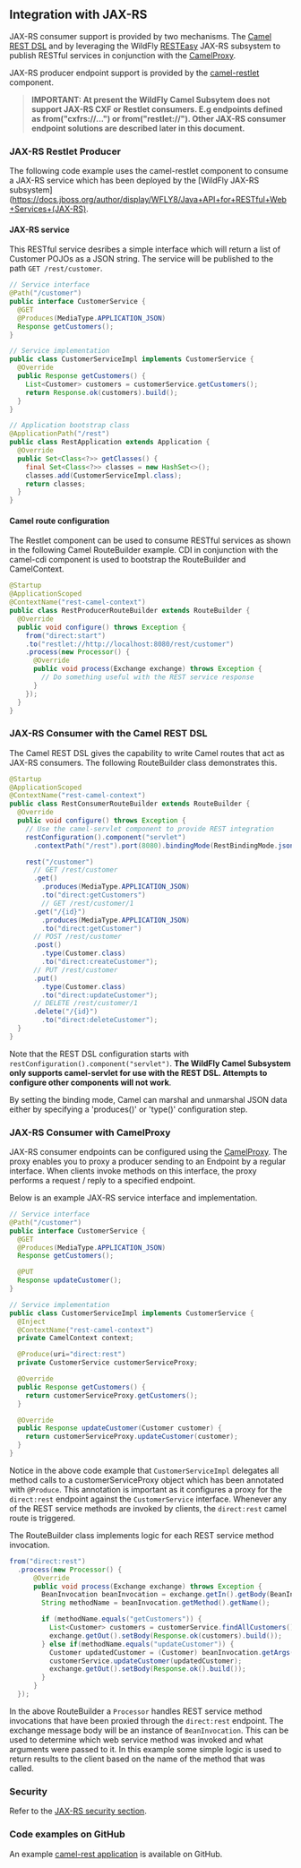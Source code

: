 ## Integration with JAX-RS
JAX-RS consumer support is provided by two mechanisms. The [Camel REST DSL](../components/camel-rest.md) and by leveraging the WildFly [RESTEasy](http://resteasy.jboss.org/) JAX-RS subsystem to publish RESTful services in conjunction with the [CamelProxy](http://camel.apache.org/using-camelproxy.html).

JAX-RS producer endpoint support is provided by the [camel-restlet](http://camel.apache.org/restlet.html) component.

> **IMPORTANT: At present the WildFly Camel Subsytem does not support JAX-RS CXF or Restlet consumers. E.g endpoints defined as from("cxfrs://...") or from("restlet://"). Other JAX-RS consumer endpoint solutions are described later in this document.**

### JAX-RS Restlet Producer

The following code example uses the camel-restlet component to consume a JAX-RS service which has been deployed by the [WildFly JAX-RS subsystem](https://docs.jboss.org/author/display/WFLY8/Java+API+for+RESTful+Web+Services+(JAX-RS).

#### JAX-RS service
This RESTful service desribes a simple interface which will return a list of Customer POJOs as a JSON string. The service will be published to the path `GET /rest/customer`.

```java
// Service interface
@Path("/customer")
public interface CustomerService {
  @GET
  @Produces(MediaType.APPLICATION_JSON)
  Response getCustomers();
}

// Service implementation
public class CustomerServiceImpl implements CustomerService {
  @Override
  public Response getCustomers() {
    List<Customer> customers = customerService.getCustomers();
    return Response.ok(customers).build();
  }
}

// Application bootstrap class
@ApplicationPath("/rest")
public class RestApplication extends Application {
  @Override
  public Set<Class<?>> getClasses() {
    final Set<Class<?>> classes = new HashSet<>();
    classes.add(CustomerServiceImpl.class);
    return classes;
  }
}
```

#### Camel route configuration
The Restlet component can be used to consume RESTful services as shown in the following Camel RouteBuilder example. CDI in conjunction with the camel-cdi component is used to bootstrap the RouteBuilder and CamelContext.

```java
@Startup
@ApplicationScoped
@ContextName("rest-camel-context")
public class RestProducerRouteBuilder extends RouteBuilder {
  @Override
  public void configure() throws Exception {
    from("direct:start")
    .to("restlet://http://localhost:8080/rest/customer")
    .process(new Processor() {
      @Override
      public void process(Exchange exchange) throws Exception {
        // Do something useful with the REST service response
      }
    });
  }
}
```

### JAX-RS Consumer with the Camel REST DSL

The Camel REST DSL gives the capability to write Camel routes that act as JAX-RS consumers. The following RouteBuilder class demonstrates this.

```java
@Startup
@ApplicationScoped
@ContextName("rest-camel-context")
public class RestConsumerRouteBuilder extends RouteBuilder {
  @Override
  public void configure() throws Exception {
    // Use the camel-servlet component to provide REST integration
    restConfiguration().component("servlet")
      .contextPath("/rest").port(8080).bindingMode(RestBindingMode.json);

    rest("/customer")
      // GET /rest/customer
      .get()
        .produces(MediaType.APPLICATION_JSON)
        .to("direct:getCustomers")
        // GET /rest/customer/1  
      .get("/{id}")
        .produces(MediaType.APPLICATION_JSON)
        .to("direct:getCustomer")
      // POST /rest/customer
      .post()
        .type(Customer.class)
        .to("direct:createCustomer");
      // PUT /rest/customer
      .put()  
        .type(Customer.class)
        .to("direct:updateCustomer");
      // DELETE /rest/customer/1  
      .delete("/{id}")
        .to("direct:deleteCustomer");  
  }
}
```

Note that the REST DSL configuration starts with `restConfiguration().component("servlet")`. **The WildFly Camel Subsystem only supports camel-servlet for use with the REST DSL. Attempts to configure other components will not work**.

By setting the binding mode, Camel can marshal and unmarshal JSON data either by specifying a 'produces()' or 'type()' configuration step.



### JAX-RS Consumer with CamelProxy

JAX-RS consumer endpoints can be configured using the [CamelProxy](http://camel.apache.org/using-camelproxy.html). The proxy enables
you to proxy a producer sending to an Endpoint by a regular interface. When clients invoke methods on this interface, the proxy performs a request / reply to a specified endpoint.

Below is an example JAX-RS service interface and implementation.

```java
// Service interface
@Path("/customer")
public interface CustomerService {
  @GET
  @Produces(MediaType.APPLICATION_JSON)
  Response getCustomers();

  @PUT
  Response updateCustomer();
}

// Service implementation
public class CustomerServiceImpl implements CustomerService {
  @Inject
  @ContextName("rest-camel-context")
  private CamelContext context;

  @Produce(uri="direct:rest")
  private CustomerService customerServiceProxy;  

  @Override
  public Response getCustomers() {
    return customerServiceProxy.getCustomers();
  }

  @Override
  public Response updateCustomer(Customer customer) {
    return customerServiceProxy.updateCustomer(customer);
  }
}
```

Notice in the above code example that `CustomerServiceImpl` delegates all method calls to a customerServiceProxy object which has been annotated
with `@Produce`. This annotation is important as it configures a proxy for the `direct:rest` endpoint against the `CustomerService` interface. Whenever any of the REST service methods are invoked by clients, the `direct:rest` camel route is triggered.

The RouteBuilder class implements logic for each REST service method invocation.

```java
from("direct:rest")
  .process(new Processor() {
      @Override
      public void process(Exchange exchange) throws Exception {
        BeanInvocation beanInvocation = exchange.getIn().getBody(BeanInvocation.class);
        String methodName = beanInvocation.getMethod().getName();

        if (methodName.equals("getCustomers")) {
          List<Customer> customers = customerService.findAllCustomers();
          exchange.getOut().setBody(Response.ok(customers).build());
        } else if(methodName.equals("updateCustomer")) {
          Customer updatedCustomer = (Customer) beanInvocation.getArgs()[0];
          customerService.updateCustomer(updatedCustomer);
          exchange.getOut().setBody(Response.ok().build());
        }
      }
  });
```
In the above RouteBuilder a `Processor` handles REST service method invocations that have been proxied through the `direct:rest` endpoint.
The exchange message body will be an instance of `BeanInvocation`. This can be used to determine which web service method was invoked and
what arguments were passed to it. In this example some simple logic is used to return results to the client based on the name of the method that
was called.

### Security

Refer to the [JAX-RS security section](../security/jaxrs.md).

### Code examples on GitHub

An example [camel-rest application](https://github.com/wildfly-extras/wildfly-camel/tree/master/examples/camel-rest) is available on GitHub.
